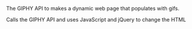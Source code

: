 The GIPHY API to makes a dynamic web page that populates with gifs.

Calls the GIPHY API and uses JavaScript and jQuery to change the HTML